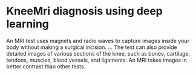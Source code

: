 # KneeMri diagnosis using deep learning

An MRI test uses magnets and radio waves to capture images inside your body without making a surgical incision. ... The test can also provide detailed images of various sections of the knee, such as bones, cartilage, tendons, muscles, blood vessels, and ligaments. An MRI takes images in better contrast than other tests.
